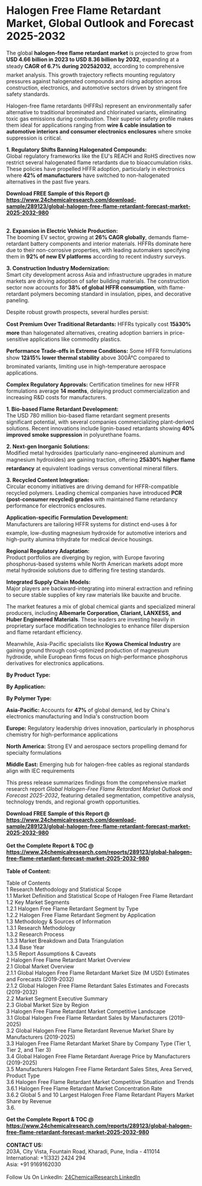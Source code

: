 <h1>Halogen Free Flame Retardant Market, Global Outlook and Forecast 2025-2032</h1><p>The global <strong>halogen-free flame retardant market</strong> is projected to grow from <strong>USD 4.66 billion in 2023 to USD 8.36 billion by 2032</strong>, expanding at a steady <strong>CAGR of 6.7% during 2025â2032</strong>, according to comprehensive market analysis. This growth trajectory reflects mounting regulatory pressures against halogenated compounds and rising adoption across construction, electronics, and automotive sectors driven by stringent fire safety standards.</p><p>Halogen-free flame retardants (HFFRs) represent an environmentally safer alternative to traditional brominated and chlorinated variants, eliminating toxic gas emissions during combustion. Their superior safety profile makes them ideal for applications ranging from <strong>wire &amp; cable insulation to automotive interiors and consumer electronics enclosures</strong> where smoke suppression is critical.</p><p><strong>1. Regulatory Shifts Banning Halogenated Compounds:</strong><br>
Global regulatory frameworks like the EU's REACH and RoHS directives now restrict several halogenated flame retardants due to bioaccumulation risks. These policies have propelled HFFR adoption, particularly in electronics where <strong>42% of manufacturers</strong> have switched to non-halogenated alternatives in the past five years.</p><div><b>Download FREE Sample of this Report @ 
            <a href="https://www.24chemicalresearch.com/download-sample/289123/global-halogen-free-flame-retardant-forecast-market-2025-2032-980">
            https://www.24chemicalresearch.com/download-sample/289123/global-halogen-free-flame-retardant-forecast-market-2025-2032-980</a></b></div><br><p><strong>2. Expansion in Electric Vehicle Production:</strong><br>
The booming EV sector, growing at <strong>26% CAGR globally</strong>, demands flame-retardant battery components and interior materials. HFFRs dominate here due to their non-corrosive properties, with leading automakers specifying them in <strong>92% of new EV platforms</strong> according to recent industry surveys.</p><p><strong>3. Construction Industry Modernization:</strong><br>
Smart city development across Asia and infrastructure upgrades in mature markets are driving adoption of safer building materials. The construction sector now accounts for <strong>38% of global HFFR consumption</strong>, with flame-retardant polymers becoming standard in insulation, pipes, and decorative paneling.</p><p>Despite robust growth prospects, several hurdles persist:</p><p><strong>Cost Premium Over Traditional Retardants:</strong> HFFRs typically cost <strong>15â30% more</strong> than halogenated alternatives, creating adoption barriers in price-sensitive applications like commodity plastics.</p><p><strong>Performance Trade-offs in Extreme Conditions:</strong> Some HFFR formulations show <strong>12â15% lower thermal stability</strong> above 300Â°C compared to brominated variants, limiting use in high-temperature aerospace applications.</p><p><strong>Complex Regulatory Approvals:</strong> Certification timelines for new HFFR formulations average <strong>14 months</strong>, delaying product commercialization and increasing R&amp;D costs for manufacturers.</p><p><strong>1. Bio-based Flame Retardant Development:</strong><br>
The USD 780 million bio-based flame retardant segment presents significant potential, with several companies commercializing plant-derived solutions. Recent innovations include lignin-based retardants showing <strong>40% improved smoke suppression</strong> in polyurethane foams.</p><p><strong>2. Next-gen Inorganic Solutions:</strong><br>
Modified metal hydroxides (particularly nano-engineered aluminum and magnesium hydroxides) are gaining traction, offering <strong>25â30% higher flame retardancy</strong> at equivalent loadings versus conventional mineral fillers.</p><p><strong>3. Recycled Content Integration:</strong><br>
Circular economy initiatives are driving demand for HFFR-compatible recycled polymers. Leading chemical companies have introduced <strong>PCR (post-consumer recycled) grades</strong> with maintained flame retardancy performance for electronics enclosures.</p><p><strong>Application-specific Formulation Development:</strong><br>
	Manufacturers are tailoring HFFR systems for distinct end-uses â for example, low-dusting magnesium hydroxide for automotive interiors and high-purity alumina trihydrate for medical device housings.</p><p><strong>Regional Regulatory Adaptation:</strong><br>
	Product portfolios are diverging by region, with Europe favoring phosphorus-based systems while North American markets adopt more metal hydroxide solutions due to differing fire testing standards.</p><p><strong>Integrated Supply Chain Models:</strong><br>
	Major players are backward-integrating into mineral extraction and refining to secure stable supplies of key raw materials like bauxite and brucite.</p><p>The market features a mix of global chemical giants and specialized mineral producers, including <strong>Albemarle Corporation, Clariant, LANXESS, and Huber Engineered Materials</strong>. These leaders are investing heavily in proprietary surface modification technologies to enhance filler dispersion and flame retardant efficiency.</p><p>Meanwhile, Asia-Pacific specialists like <strong>Kyowa Chemical Industry</strong> are gaining ground through cost-optimized production of magnesium hydroxide, while European firms focus on high-performance phosphorus derivatives for electronics applications.</p><p><strong>By Product Type:</strong></p><p><strong>By Application:</strong></p><p><strong>By Polymer Type:</strong></p><p><strong>Asia-Pacific:</strong> Accounts for <strong>47%</strong> of global demand, led by China's electronics manufacturing and India's construction boom</p><p><strong>Europe:</strong> Regulatory leadership drives innovation, particularly in phosphorus chemistry for high-performance applications</p><p><strong>North America:</strong> Strong EV and aerospace sectors propelling demand for specialty formulations</p><p><strong>Middle East:</strong> Emerging hub for halogen-free cables as regional standards align with IEC requirements</p><p>This press release summarizes findings from the comprehensive market research report <em>Global Halogen-Free Flame Retardant Market Outlook and Forecast 2025-2032</em>, featuring detailed segmentation, competitive analysis, technology trends, and regional growth opportunities.</p><div><b>Download FREE Sample of this Report @ 
            <a href="https://www.24chemicalresearch.com/download-sample/289123/global-halogen-free-flame-retardant-forecast-market-2025-2032-980">
            https://www.24chemicalresearch.com/download-sample/289123/global-halogen-free-flame-retardant-forecast-market-2025-2032-980</a></b></div><br><div><b>Get the Complete Report & TOC @ 
            <a href="https://www.24chemicalresearch.com/reports/289123/global-halogen-free-flame-retardant-forecast-market-2025-2032-980">
            https://www.24chemicalresearch.com/reports/289123/global-halogen-free-flame-retardant-forecast-market-2025-2032-980</a></b></div><br>
            <b>Table of Content:</b><p>Table of Contents<br />
1 Research Methodology and Statistical Scope<br />
1.1 Market Definition and Statistical Scope of Halogen Free Flame Retardant<br />
1.2 Key Market Segments<br />
1.2.1 Halogen Free Flame Retardant Segment by Type<br />
1.2.2 Halogen Free Flame Retardant Segment by Application<br />
1.3 Methodology & Sources of Information<br />
1.3.1 Research Methodology<br />
1.3.2 Research Process<br />
1.3.3 Market Breakdown and Data Triangulation<br />
1.3.4 Base Year<br />
1.3.5 Report Assumptions & Caveats<br />
2 Halogen Free Flame Retardant Market Overview<br />
2.1 Global Market Overview<br />
2.1.1 Global Halogen Free Flame Retardant Market Size (M USD) Estimates and Forecasts (2019-2032)<br />
2.1.2 Global Halogen Free Flame Retardant Sales Estimates and Forecasts (2019-2032)<br />
2.2 Market Segment Executive Summary<br />
2.3 Global Market Size by Region<br />
3 Halogen Free Flame Retardant Market Competitive Landscape<br />
3.1 Global Halogen Free Flame Retardant Sales by Manufacturers (2019-2025)<br />
3.2 Global Halogen Free Flame Retardant Revenue Market Share by Manufacturers (2019-2025)<br />
3.3 Halogen Free Flame Retardant Market Share by Company Type (Tier 1, Tier 2, and Tier 3)<br />
3.4 Global Halogen Free Flame Retardant Average Price by Manufacturers (2019-2025)<br />
3.5 Manufacturers Halogen Free Flame Retardant Sales Sites, Area Served, Product Type<br />
3.6 Halogen Free Flame Retardant Market Competitive Situation and Trends<br />
3.6.1 Halogen Free Flame Retardant Market Concentration Rate<br />
3.6.2 Global 5 and 10 Largest Halogen Free Flame Retardant Players Market Share by Revenue<br />
3.6.</p><div><b>Get the Complete Report & TOC @ 
            <a href="https://www.24chemicalresearch.com/reports/289123/global-halogen-free-flame-retardant-forecast-market-2025-2032-980">
            https://www.24chemicalresearch.com/reports/289123/global-halogen-free-flame-retardant-forecast-market-2025-2032-980</a></b></div><br><b>CONTACT US:</b><br>
            203A, City Vista, Fountain Road, Kharadi, Pune, India - 411014<br>
            International: +1(332) 2424 294<br>
            Asia: +91 9169162030 <br><br>
            Follow Us On LinkedIn: <a href="https://www.linkedin.com/company/24chemicalresearch/">24ChemicalResearch LinkedIn</a>